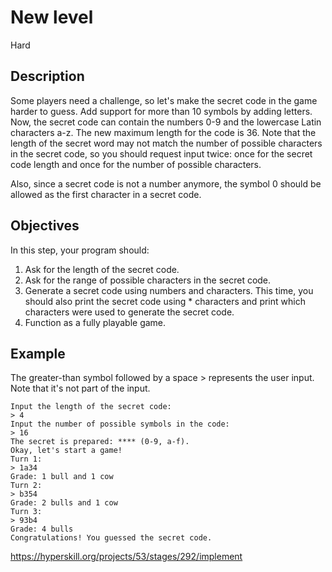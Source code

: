 # New level
 Hard
 ## Description
Some players need a challenge, so let's make the secret code in the game harder to guess. Add support for more than 10 symbols by adding letters. Now, the secret code can contain the numbers 0-9 and the lowercase Latin characters a-z. The new maximum length for the code is 36. Note that the length of the secret word may not match the number of possible characters in the secret code, so you should request input twice: once for the secret code length and once for the number of possible characters.

Also, since a secret code is not a number anymore, the symbol 0 should be allowed as the first character in a secret code.

## Objectives
In this step, your program should:

1. Ask for the length of the secret code.
2. Ask for the range of possible characters in the secret code.
3. Generate a secret code using numbers and characters. This time, you should also print the secret code using * characters and print which characters were used to generate the secret code.
4. Function as a fully playable game.
## Example
The greater-than symbol followed by a space > represents the user input. Note that it's not part of the input.
```
Input the length of the secret code:
> 4
Input the number of possible symbols in the code:
> 16
The secret is prepared: **** (0-9, a-f).
Okay, let's start a game!
Turn 1:
> 1a34
Grade: 1 bull and 1 cow
Turn 2:
> b354
Grade: 2 bulls and 1 cow
Turn 3:
> 93b4
Grade: 4 bulls
Congratulations! You guessed the secret code.
```
https://hyperskill.org/projects/53/stages/292/implement
